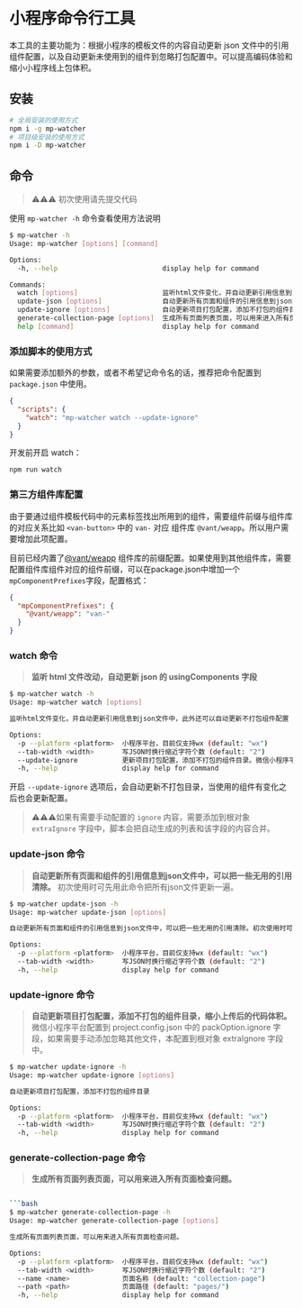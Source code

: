 # 小程序命令行工具

本工具的主要功能为：根据小程序的模板文件的内容自动更新 json 文件中的引用组件配置，以及自动更新未使用到的组件到忽略打包配置中。可以提高编码体验和缩小小程序线上包体积。

## 安装

```bash
# 全局安装的使用方式
npm i -g mp-watcher
# 项目级安装的使用方式
npm i -D mp-watcher
```

## 命令

> ⚠️⚠️⚠️ 初次使用请先提交代码

使用 `mp-watcher -h` 命令查看使用方法说明

```bash
$ mp-watcher -h
Usage: mp-watcher [options] [command]

Options:
  -h, --help                          display help for command

Commands:
  watch [options]                     监听html文件变化，并自动更新引用信息到json文件中，此外还可以自动更新不打包组件配置
  update-json [options]               自动更新所有页面和组件的引用信息到json文件中，可以把一些无用的引用清除
  update-ignore [options]             自动更新项目打包配置，添加不打包的组件目录
  generate-collection-page [options]  生成所有页面列表页面，可以用来进入所有页面检查问题
  help [command]                      display help for command
```

### 添加脚本的使用方式

如果需要添加额外的参数，或者不希望记命令名的话，推荐把命令配置到 `package.json` 中使用。

```json
{
  "scripts": {
    "watch": "mp-watcher watch --update-ignore"
  }
}
```

开发前开启 watch：

```bash
npm run watch
````

### 第三方组件库配置

由于要通过组件模板代码中的元素标签找出所用到的组件，需要组件前缀与组件库的对应关系比如 `<van-button>` 中的 `van-` 对应 组件库 `@vant/weapp`。所以用户需要增加此项配置。

目前已经内置了[@vant/weapp](https://youzan.github.io/vant-weapp/#/home) 组件库的前缀配置。如果使用到其他组件库，需要配置组件库组件对应的组件前缀，可以在package.json中增加一个`mpComponentPrefixes`字段，配置格式：

```json
{
  "mpComponentPrefixes": {
    "@vant/weapp": "van-"
  }
}
```

### watch 命令

> **监听 html 文件改动，自动更新 json 的 usingComponents 字段**

```bash
$ mp-watcher watch -h
Usage: mp-watcher watch [options]

监听html文件变化，并自动更新引用信息到json文件中，此外还可以自动更新不打包组件配置

Options:
  -p --platform <platform>  小程序平台，目前仅支持wx (default: "wx")
  --tab-width <width>       写JSON时换行缩近字符个数 (default: "2")
  --update-ignore           更新项目打包配置，添加不打包的组件目录。微信小程序平台配置到 project.config.json 中的 packOption.ignore 字段，如果需要手动添加忽略其他文件，本配置到根对象 extraIgnore 字段中。
  -h, --help                display help for command
```

开启 `--update-ignore` 选项后，会自动更新不打包目录，当使用的组件有变化之后也会更新配置。
> ⚠️⚠️⚠️如果有需要手动配置的 `ignore` 内容，需要添加到根对象 `extraIgnore` 字段中，脚本会把自动生成的列表和该字段的内容合并。

### update-json 命令

> **自动更新所有页面和组件的引用信息到json文件中，可以把一些无用的引用清除。** 初次使用时可先用此命令把所有json文件更新一遍。

```bash
$ mp-watcher update-json -h
Usage: mp-watcher update-json [options]

自动更新所有页面和组件的引用信息到json文件中，可以把一些无用的引用清除。初次使用时可先用此命令把所有json文件更新一遍。

Options:
  -p --platform <platform>  小程序平台，目前仅支持wx (default: "wx")
  --tab-width <width>       写JSON时换行缩近字符个数 (default: "2")
  -h, --help                display help for command
```

### update-ignore 命令

> **自动更新项目打包配置，添加不打包的组件目录，缩小上传后的代码体积。**
> </br>微信小程序平台配置到 project.config.json 中的 packOption.ignore 字段，如果需要手动添加忽略其他文件，本配置到根对象 extraIgnore 字段中。

```bash
$ mp-watcher update-ignore -h                                                                                                                              
Usage: mp-watcher update-ignore [options]

自动更新项目打包配置，添加不打包的组件目录

Options:
  -p --platform <platform>  小程序平台，目前仅支持wx (default: "wx")
  --tab-width <width>       写JSON时换行缩近字符个数 (default: "2")
  -h, --help                display help for command
```

### generate-collection-page 命令

> **生成所有页面列表页面，可以用来进入所有页面检查问题。**

```bash

```bash
$ mp-watcher generate-collection-page -h
Usage: mp-watcher generate-collection-page [options]

生成所有页面列表页面，可以用来进入所有页面检查问题。

Options:
  -p --platform <platform>  小程序平台，目前仅支持wx (default: "wx")
  --tab-width <width>       写JSON时换行缩近字符个数 (default: "2")
  --name <name>             页面名称 (default: "collection-page")
  --path <path>             页面路径 (default: "pages/")
  -h, --help                display help for command
```
